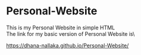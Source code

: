 # Personal-Website
This is my Personal Website in simple HTML\
The link for my basic version of Personal Website is\

https://dhana-nallaka.github.io/Personal-Website/
